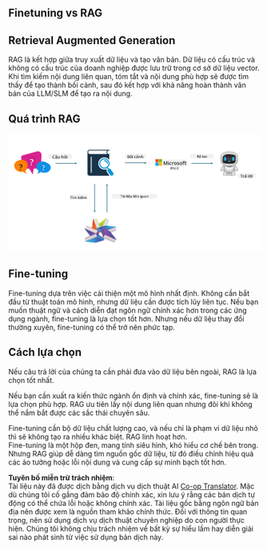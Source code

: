 <!--
CO_OP_TRANSLATOR_METADATA:
{
  "original_hash": "e4e010400c2918557b36bb932a14004c",
  "translation_date": "2025-05-09T22:16:28+00:00",
  "source_file": "md/03.FineTuning/FineTuning_vs_RAG.md",
  "language_code": "vi"
}
-->
## Finetuning vs RAG

## Retrieval Augmented Generation

RAG là kết hợp giữa truy xuất dữ liệu và tạo văn bản. Dữ liệu có cấu trúc và không có cấu trúc của doanh nghiệp được lưu trữ trong cơ sở dữ liệu vector. Khi tìm kiếm nội dung liên quan, tóm tắt và nội dung phù hợp sẽ được tìm thấy để tạo thành bối cảnh, sau đó kết hợp với khả năng hoàn thành văn bản của LLM/SLM để tạo ra nội dung.

## Quá trình RAG
![FinetuningvsRAG](../../../../translated_images/rag.36e7cb856f120334d577fde60c6a5d7c5eecae255dac387669303d30b4b3efa4.vi.png)

## Fine-tuning
Fine-tuning dựa trên việc cải thiện một mô hình nhất định. Không cần bắt đầu từ thuật toán mô hình, nhưng dữ liệu cần được tích lũy liên tục. Nếu bạn muốn thuật ngữ và cách diễn đạt ngôn ngữ chính xác hơn trong các ứng dụng ngành, fine-tuning là lựa chọn tốt hơn. Nhưng nếu dữ liệu thay đổi thường xuyên, fine-tuning có thể trở nên phức tạp.

## Cách lựa chọn
Nếu câu trả lời của chúng ta cần phải đưa vào dữ liệu bên ngoài, RAG là lựa chọn tốt nhất.

Nếu bạn cần xuất ra kiến thức ngành ổn định và chính xác, fine-tuning sẽ là lựa chọn phù hợp. RAG ưu tiên lấy nội dung liên quan nhưng đôi khi không thể nắm bắt được các sắc thái chuyên sâu.

Fine-tuning cần bộ dữ liệu chất lượng cao, và nếu chỉ là phạm vi dữ liệu nhỏ thì sẽ không tạo ra nhiều khác biệt. RAG linh hoạt hơn.  
Fine-tuning là một hộp đen, mang tính siêu hình, khó hiểu cơ chế bên trong. Nhưng RAG giúp dễ dàng tìm nguồn gốc dữ liệu, từ đó điều chỉnh hiệu quả các ảo tưởng hoặc lỗi nội dung và cung cấp sự minh bạch tốt hơn.

**Tuyên bố miễn trừ trách nhiệm**:  
Tài liệu này đã được dịch bằng dịch vụ dịch thuật AI [Co-op Translator](https://github.com/Azure/co-op-translator). Mặc dù chúng tôi cố gắng đảm bảo độ chính xác, xin lưu ý rằng các bản dịch tự động có thể chứa lỗi hoặc không chính xác. Tài liệu gốc bằng ngôn ngữ bản địa nên được xem là nguồn tham khảo chính thức. Đối với thông tin quan trọng, nên sử dụng dịch vụ dịch thuật chuyên nghiệp do con người thực hiện. Chúng tôi không chịu trách nhiệm về bất kỳ sự hiểu lầm hay diễn giải sai nào phát sinh từ việc sử dụng bản dịch này.